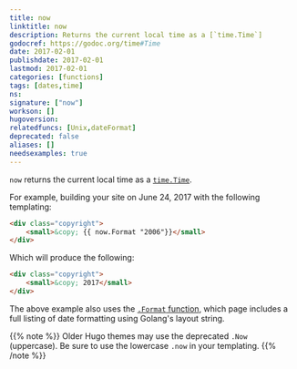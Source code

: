 ```yaml
---
title: now
linktitle: now
description: Returns the current local time as a [`time.Time`]
godocref: https://godoc.org/time#Time
date: 2017-02-01
publishdate: 2017-02-01
lastmod: 2017-02-01
categories: [functions]
tags: [dates,time]
ns:
signature: ["now"]
workson: []
hugoversion:
relatedfuncs: [Unix,dateFormat]
deprecated: false
aliases: []
needsexamples: true
---
```


`now` returns the current local time as a [`time.Time`](https://godoc.org/time#Time).

For example, building your site on June 24, 2017 with the following templating:

```html
<div class="copyright">
    <small>&copy; {{ now.Format "2006"}}</small>
</div>
```

Which will produce the following:

```html
<div class="copyright">
    <small>&copy; 2017</small>
</div>
```

The above example also uses the [`.Format` function](/functions/format), which page includes a full listing of date formatting using Golang's layout string.

{{% note %}}
Older Hugo themes may use the deprecated `.Now` (uppercase). Be sure to use the lowercase `.now` in your templating.
{{% /note %}}
